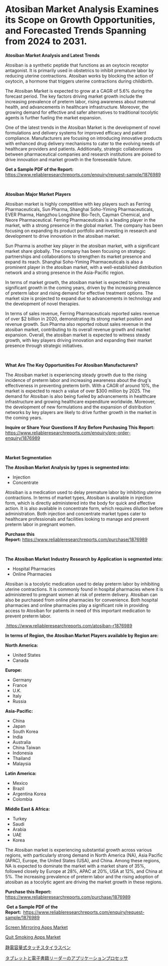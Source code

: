 <p><h1>Atosiban Market Analysis Examines its Scope on Growth Opportunities, and Forecasted Trends Spanning from 2024 to 2031.</h1></p><p><strong>Atosiban Market Analysis and Latest Trends</strong></p>
<p><p>Atosiban is a synthetic peptide that functions as an oxytocin receptor antagonist. It is primarily used in obstetrics to inhibit premature labor by reducing uterine contractions. Atosiban works by blocking the action of oxytocin, a hormone that triggers uterine contractions during childbirth.</p><p>The Atosiban Market is expected to grow at a CAGR of 5.6% during the forecast period. The key factors driving market growth include the increasing prevalence of preterm labor, rising awareness about maternal health, and advancements in healthcare infrastructure. Moreover, the growing demand for effective and safer alternatives to traditional tocolytic agents is further fueling the market expansion.</p><p>One of the latest trends in the Atosiban Market is the development of novel formulations and delivery systems for improved efficacy and patient compliance. Manufacturers are focusing on introducing innovative products with enhanced drug delivery mechanisms to cater to the evolving needs of healthcare providers and patients. Additionally, strategic collaborations between pharmaceutical companies and research institutions are poised to drive innovation and market growth in the foreseeable future.</p></p>
<p><strong>Get a Sample PDF of the Report:&nbsp;</strong> <a href="https://www.reliableresearchreports.com/enquiry/request-sample/1876989">https://www.reliableresearchreports.com/enquiry/request-sample/1876989</a></p>
<p>&nbsp;</p>
<p><strong>Atosiban Major Market Players</strong></p>
<p><p>Atosiban market is highly competitive with key players such as Ferring Pharmaceuticals, Sun Pharma, Shanghai Soho-Yiming Pharmaceuticals, EVER Pharma, Hangzhou Longshine Bio-Tech, Cayman Chemical, and Neore Pharmaceutical. Ferring Pharmaceuticals is a leading player in the market, with a strong presence in the global market. The company has been focusing on expanding its product portfolio and investing in research and development to drive innovation in the atosiban market.</p><p>Sun Pharma is another key player in the atosiban market, with a significant market share globally. The company has been focusing on strategic partnerships and collaborations to strengthen its market presence and expand its reach. Shanghai Soho-Yiming Pharmaceuticals is also a prominent player in the atosiban market, with a well-established distribution network and a strong presence in the Asia-Pacific region.</p><p>In terms of market growth, the atosiban market is expected to witness significant growth in the coming years, driven by the increasing prevalence of preterm labor and rising demand for effective treatment options. The market size is projected to expand due to advancements in technology and the development of novel therapies.</p><p>In terms of sales revenue, Ferring Pharmaceuticals reported sales revenue of over $2 billion in 2020, demonstrating its strong market position and revenue growth. Sun Pharma also reported robust sales revenue in the atosiban market, contributing to its overall revenue growth and market expansion. Overall, the atosiban market is expected to witness steady growth, with key players driving innovation and expanding their market presence through strategic initiatives.</p></p>
<p>&nbsp;</p>
<p><strong>What Are The Key Opportunities For Atosiban Manufacturers?</strong></p>
<p><p>The Atosiban market is experiencing steady growth due to the rising incidence of preterm labor and increasing awareness about the drug's effectiveness in preventing preterm birth. With a CAGR of around 10%, the market is expected to reach a value of over $300 million by 2025. The demand for Atosiban is also being fueled by advancements in healthcare infrastructure and growing healthcare expenditure worldwide. Moreover, the development of new formulations and the expansion of distribution networks by key players are likely to drive further growth in the market in the coming years.</p></p>
<p><strong>Inquire or Share Your Questions If Any Before Purchasing This Report:</strong> <a href="https://www.reliableresearchreports.com/enquiry/pre-order-enquiry/1876989">https://www.reliableresearchreports.com/enquiry/pre-order-enquiry/1876989</a></p>
<p>&nbsp;</p>
<p><strong>Market Segmentation</strong></p>
<p><strong>The Atosiban Market Analysis by types is segmented into:</strong></p>
<p><ul><li>Injection</li><li>Concentrate</li></ul></p>
<p><p>Atosiban is a medication used to delay premature labor by inhibiting uterine contractions. In terms of market types, Atosiban is available in injection form, which is directly administered into the body for quick and effective action. It is also available in concentrate form, which requires dilution before administration. Both injection and concentrate market types cater to healthcare professionals and facilities looking to manage and prevent preterm labor in pregnant women.</p></p>
<p><strong>Purchase this Report:&nbsp;</strong><a href="https://www.reliableresearchreports.com/purchase/1876989">https://www.reliableresearchreports.com/purchase/1876989</a></p>
<p>&nbsp;</p>
<p><strong>The Atosiban Market Industry Research by Application is segmented into:</strong></p>
<p><ul><li>Hospital Pharmacies</li><li>Online Pharmacies</li></ul></p>
<p><p>Atosiban is a tocolytic medication used to delay preterm labor by inhibiting uterine contractions. It is commonly found in hospital pharmacies where it is administered to pregnant women at risk of preterm delivery. Atosiban can also be purchased from online pharmacies for convenience. Both hospital pharmacies and online pharmacies play a significant role in providing access to Atosiban for patients in need of this important medication to prevent preterm labor.</p></p>
<p><a href="https://www.reliableresearchreports.com/atosiban-r1876989">&nbsp;https://www.reliableresearchreports.com/atosiban-r1876989</a></p>
<p><strong>In terms of Region, the Atosiban Market Players available by Region are:</strong></p>
<p>
    <p> <strong> North America: </strong>
        <ul>
            <li>United States</li>
            <li>Canada</li>
        </ul>
        </p> 
    <p> <strong> Europe: </strong>
        <ul>
            <li>Germany</li>
            <li>France</li>
            <li>U.K.</li>
            <li>Italy</li>
            <li>Russia</li>
        </ul>
        </p> 
    <p> <strong> Asia-Pacific: </strong>
        <ul>
            <li>China</li>
            <li>Japan</li>
            <li>South Korea</li>
            <li>India</li>
            <li>Australia</li>
            <li>China Taiwan</li>
            <li>Indonesia</li>
            <li>Thailand</li>
            <li>Malaysia</li>
        </ul>
        </p> 
    <p> <strong> Latin America: </strong>
        <ul>
            <li>Mexico</li>
            <li>Brazil</li>
            <li>Argentina Korea</li>
            <li>Colombia</li>
        </ul>
        </p> 
    <p> <strong> Middle East & Africa: </strong>
        <ul>
            <li>Turkey</li>
            <li>Saudi</li>
            <li>Arabia</li>
            <li>UAE</li>
            <li>Korea</li>
        </ul>
    </p>
    </p>
<p><p>The Atosiban market is experiencing substantial growth across various regions, with particularly strong demand in North America (NA), Asia Pacific (APAC), Europe, the United States (USA), and China. Among these regions, NA is expected to dominate the market with a market share of 35%, followed closely by Europe at 28%, APAC at 20%, USA at 12%, and China at 5%. The increasing prevalence of preterm labor and the rising adoption of atosiban as a tocolytic agent are driving the market growth in these regions.</p></p>
<p><strong>Purchase this Report: </strong><a href="https://www.reliableresearchreports.com/purchase/1876989">https://www.reliableresearchreports.com/purchase/1876989</a></p>
<p>&nbsp;<strong>Get a Sample PDF of the Report:&nbsp;&nbsp;</strong><a href="https://www.reliableresearchreports.com/enquiry/request-sample/1876989">https://www.reliableresearchreports.com/enquiry/request-sample/1876989</a></p>
<p><strong></strong></p>
<p><p><a href="https://github.com/vregtldg37/Market-Research-Report-List-1/blob/main/screen-mirroring-apps-market.md">Screen Mirroring Apps Market</a></p><p><a href="https://github.com/labibmmn112/Market-Research-Report-List-1/blob/main/quit-smoking-apps-market.md">Quit Smoking Apps Market</a></p><p><a href="https://github.com/AhmadMann1950/Market-Research-Report-List-1/blob/main/8007589177390.md">静電容量式タッチスタイラスペン</a></p><p><a href="https://github.com/qwpelcjko9242629/Market-Research-Report-List-3/blob/main/4902501177391.md">タブレットと電子書籍リーダーのアプリケーションプロセッサ</a></p></p>